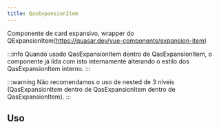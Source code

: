 ```yaml
---
title: QasExpansionItem
---
```


Componente de card expansivo, wrapper do QExpansionItem(https://quasar.dev/vue-components/expansion-item)

<doc-api file="expansion-item/QasExpansionItem" name="QasExpansionItem" />

:::info
Quando usado QasExpansionItem dentro de QasExpansionItem, o componente já lida com isto internamente alterando o estilo dos QasExpansionItem interno.
:::

:::warning
Não recomendamos o uso de nested de 3 níveis (QasExpansionItem dentro de QasExpansionItem dentro de QasExpansionItem).
:::

## Uso

<doc-example file="QasExpansionItem/Basic" title="Básico" />
<doc-example file="QasExpansionItem/Slot" title="Slot" />
<doc-example file="QasExpansionItem/Nested" title="Nested" />

<doc-example file="QasExpansionItem/Error" title="Com erro" />

